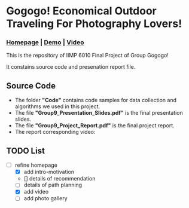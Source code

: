 # Gogogo! Economical Outdoor Traveling For Photography Lovers!

### [Homepage](https://chenyingshu.github.io/gogogo/) | [Demo](https://chenyingshu.github.io/gogogo/demo) | [Video](https://youtu.be/3rxb72IZaSg)

This is the repository of IIMP 6010 Final Project of Group Gogogo!

It constains source code and presenation report file.

## Source Code
- The folder **"Code"** contains code samples for data collection and algorithms we used in this project.
- The file **"Group9_Presentation_Slides.pdf"** is the final presentation slides.
- The file **"Group9_Project_Report.pdf"** is the final project report.
- The report corresponding video: 

## TODO List
- [ ] refine homepage
  - [x]  add intro-motivation
  - []  details of recommendation
  - [ ]  details of path planning
  - [x]  add video
  - [ ]  add photo gallery
